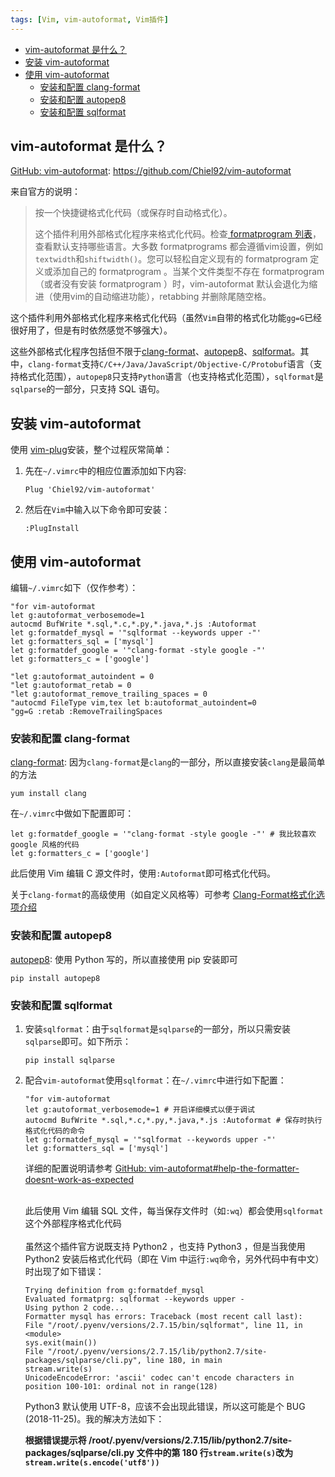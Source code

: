 ```yaml
---
tags: [Vim, vim-autoformat, Vim插件]
---
```


<p id="markdown-toc"></p>
<!-- vim-markdown-toc GFM -->

* [vim-autoformat 是什么？](#vim-autoformat-是什么)
* [安装 vim-autoformat](#安装-vim-autoformat)
* [使用 vim-autoformat](#使用-vim-autoformat)
  * [安装和配置 clang-format](#安装和配置-clang-format)
  * [安装和配置 autopep8](#安装和配置-autopep8)
  * [安装和配置 sqlformat](#安装和配置-sqlformat)

<!-- vim-markdown-toc -->

## vim-autoformat 是什么？
[GitHub: vim-autoformat][vim-autoformat]: <https://github.com/Chiel92/vim-autoformat>

[vim-autoformat]: https://github.com/Chiel92/vim-autoformat

来自官方的说明：

> 按一个快捷键格式化代码（或保存时自动格式化）。
> 
> 这个插件利用外部格式化程序来格式化代码。检查[ formatprogram 列表](https://github.com/Chiel92/vim-autoformat#default-formatprograms)，查看默认支持哪些语言。大多数 formatprograms 都会遵循vim设置，例如`textwidth`和`shiftwidth()`。您可以轻松自定义现有的 formatprogram 定义或添加自己的 formatprogram 。当某个文件类型不存在 formatprogram （或者没有安装 formatprogram ）时，vim-autoformat 默认会退化为缩进（使用vim的自动缩进功能），retabbing 并删除尾随空格。

这个插件利用外部格式化程序来格式化代码（虽然`Vim`自带的格式化功能`gg=G`已经很好用了，但是有时依然感觉不够强大）。

这些外部格式化程序包括但不限于[clang-format](http://clang.llvm.org/docs/ClangFormat.html)、[autopep8](https://github.com/hhatto/autopep8)、[sqlformat](https://github.com/andialbrecht/sqlparse)。其中，`clang-format`支持`C/C++/Java/JavaScript/Objective-C/Protobuf`语言（支持格式化范围），`autopep8`只支持`Python`语言（也支持格式化范围），`sqlformat`是`sqlparse`的一部分，只支持 SQL 语句。

## 安装 vim-autoformat
使用 [vim-plug][vim-plug]安装，整个过程灰常简单：
1. 先在`~/.vimrc`中的相应位置添加如下内容:
   ```
   Plug 'Chiel92/vim-autoformat'
   ```
   
2. 然后在`Vim`中输入以下命令即可安装：
   ```
   :PlugInstall
   ```


## 使用 vim-autoformat
编辑`~/.vimrc`如下（仅作参考）：
```
"for vim-autoformat
let g:autoformat_verbosemode=1
autocmd BufWrite *.sql,*.c,*.py,*.java,*.js :Autoformat
let g:formatdef_mysql = '"sqlformat --keywords upper -"'
let g:formatters_sql = ['mysql']
let g:formatdef_google = '"clang-format -style google -"'
let g:formatters_c = ['google']

"let g:autoformat_autoindent = 0
"let g:autoformat_retab = 0
"let g:autoformat_remove_trailing_spaces = 0
"autocmd FileType vim,tex let b:autoformat_autoindent=0
"gg=G :retab :RemoveTrailingSpaces
```

### 安装和配置 clang-format
[clang-format](http://clang.llvm.org/docs/ClangFormat.html): 因为`clang-format`是`clang`的一部分，所以直接安装`clang`是最简单的方法
```
yum install clang
```

在`~/.vimrc`中做如下配置即可：
```
let g:formatdef_google = '"clang-format -style google -"' # 我比较喜欢 google 风格的代码
let g:formatters_c = ['google']
```

此后使用 Vim 编辑 C 源文件时，使用`:Autoformat`即可格式化代码。

关于`clang-format`的高级使用（如自定义风格等）可参考 [Clang-Format格式化选项介绍][csdn-clang-format]

[csdn-clang-format]:https://blog.csdn.net/softimite_zifeng/article/details/78357898

      
[vim-plug]:https://github.com/junegunn/vim-plug

### 安装和配置 autopep8
[autopep8](https://github.com/hhatto/autopep8): 使用 Python 写的，所以直接使用 pip 安装即可
```
pip install autopep8
```
      
### 安装和配置 sqlformat
1. 安装`sqlformat`：由于`sqlformat`是`sqlparse`的一部分，所以只需安装`sqlparse`即可。如下所示：
   ```
   pip install sqlparse
   ```

2. 配合`vim-autoformat`使用`sqlformat`：在`~/.vimrc`中进行如下配置：
   ```vim
   "for vim-autoformat
   let g:autoformat_verbosemode=1 # 开启详细模式以便于调试
   autocmd BufWrite *.sql,*.c,*.py,*.java,*.js :Autoformat # 保存时执行格式化代码的命令
   let g:formatdef_mysql = '"sqlformat --keywords upper -"'
   let g:formatters_sql = ['mysql']
   ```

   详细的配置说明请参考 [GitHub: vim-autoformat#help-the-formatter-doesnt-work-as-expected](https://github.com/Chiel92/vim-autoformat#help-the-formatter-doesnt-work-as-expected)
   <br />
   <br />

   此后使用 Vim 编辑 SQL 文件，每当保存文件时（如`:wq`）都会使用`sqlformat`这个外部程序格式化代码
   <br />
   <br />
   虽然这个插件官方说既支持 Python2 ，也支持 Python3 ，但是当我使用 Python2 安装后格式化代码（即在 Vim 中运行`:wq`命令，另外代码中有中文）时出现了如下错误：
   ```
   Trying definition from g:formatdef_mysql
   Evaluated formatprg: sqlformat --keywords upper -
   Using python 2 code...
   Formatter mysql has errors: Traceback (most recent call last):
   File "/root/.pyenv/versions/2.7.15/bin/sqlformat", line 11, in <module>
   sys.exit(main())
   File "/root/.pyenv/versions/2.7.15/lib/python2.7/site-packages/sqlparse/cli.py", line 180, in main
   stream.write(s)
   UnicodeEncodeError: 'ascii' codec can't encode characters in position 100-101: ordinal not in range(128)
   ```
   Python3 默认使用 UTF-8，应该不会出现此错误，所以这可能是个 BUG (2018-11-25)。我的解决方法如下：

   **根据错误提示将 /root/.pyenv/versions/2.7.15/lib/python2.7/site-packages/sqlparse/cli.py 文件中的第 180 行`stream.write(s)`改为`stream.write(s.encode('utf8'))`**
   


